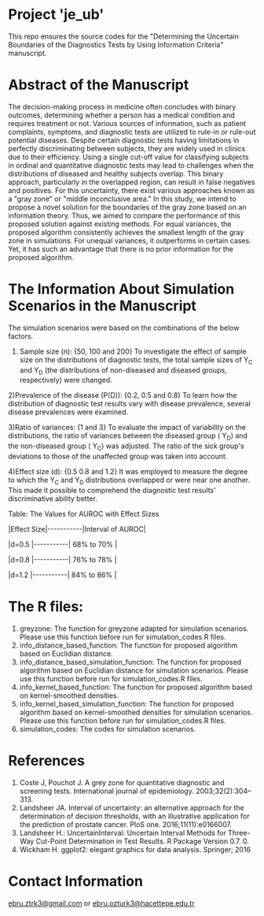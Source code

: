# Project 'je_ub'

This repo ensures the source codes for the "Determining the Uncertain Boundaries of the Diagnostics Tests by Using Information Criteria" manuscript. 

# Abstract of the Manuscript

The decision-making process in medicine often concludes with binary outcomes, determining whether a person has a medical condition and requires treatment or not. Various sources of information, such as patient complaints, symptoms, and diagnostic tests are utilized to rule-in or rule-out potential diseases. Despite certain diagnostic tests having limitations in perfectly discriminating between subjects, they are widely used in clinics due to their efficiency. Using a single cut-off value for classifying subjects in ordinal and quantitative diagnostic tests may lead to challenges when the distributions of diseased and healthy subjects overlap. This binary approach, particularly in the overlapped region, can result in false negatives and positives. For this uncertainty, there exist various approaches known as a "gray zone" or "middle inconclusive area." In this study, we intend to propose a novel solution for the boundaries of the gray zone based on an information theory. Thus, we aimed to compare the performance of this proposed solution against existing methods. For equal variances, the proposed algorithm consistently achieves the smallest length of the gray zone in simulations. For unequal variances, it outperforms in certain cases. Yet, it has such an advantage that there is no prior information for the proposed algorithm.

# The Information About Simulation Scenarios in the Manuscript

The simulation scenarios were based on the combinations of the below factors. 

1) Sample size (n): {50, 100 and 200} To investigate the effect of sample size on the distributions of diagnostic tests, the total sample sizes of Y<sub>C</sub> and Y<sub>D</sub> (the distributions of non-diseased and diseased groups, respectively) were changed.

2)Prevalence of the disease (P(D)): {0.2, 0.5 and 0.8} To learn how the distribution of diagnostic test results vary with disease prevalence, several disease prevalences were examined.

3)Ratio of variances: {1 and 3} To evaluate the impact of variability on the distributions, the ratio of variances between the diseased group ( Y<sub>D</sub>) and the non-diseased group ( Y<sub>C</sub>) was adjusted. The ratio of the sick group's deviations to those of the unaffected group was taken into account.

4)Effect size (d): {0.5 0.8 and 1.2} It was employed to measure the degree to which the  Y<sub>C</sub> and  Y<sub>D</sub> distributions overlapped or were near one another. This made it possible to comprehend the diagnostic test results' discriminative ability better.

Table: The Values for AUROC with Effect Sizes   

|Effect Size|-----------|Interval of AUROC|    

|d=0.5      |-----------|   68% to 70%    |

|d=0.8      |-----------| 	76% to 78%    |

|d=1.2 	    |-----------|   84% to 86%    |

# The R files:

1)	greyzone: The function for greyzone adapted for simulation scenarios. Please use this function before run for simulation_codes.R files. 
2)	info_distance_based_function: The function for proposed algorithm based on Euclidian distance.
3)	info_distance_based_simulation_function: The function for proposed algorithm based on Euclidian distance for simulation scenarios. Please use this function before run for simulation_codes.R files. 
4)	info_kernel_based_function: The function for proposed algorithm based on kernel-smoothed densities.
5)	info_kernel_based_simulation_function: The function for proposed algorithm based on kernel-smoothed densities for simulation scenarios. Please use this function before run for simulation_codes.R files. 
6)	simulation_codes: The codes for simulation scenarios. 

# References

1) Coste J, Pouchot J. A grey zone for quantitative diagnostic and screening tests. International journal of epidemiology. 2003;32(2):304–313.
2) Landsheer JA. Interval of uncertainty: an alternative approach for the determination of decision thresholds, with an illustrative application for the prediction of prostate cancer. PloS one. 2016;11(11):e0166007.
3) Landsheer H.: UncertainInterval: Uncertain Interval Methods for Three-Way Cut-Point Determination in Test Results. R Package Version 0.7. 0.
4) Wickham H. ggplot2: elegant graphics for data analysis. Springer; 2016

# Contact Information
ebru.ztrk3@gmail.com or ebru.ozturk3@hacettepe.edu.tr
